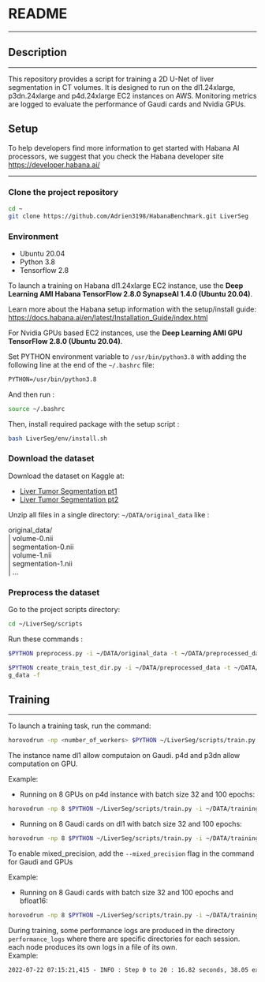 # README

---

## Description

---

This repository provides a script for training a 2D U-Net of liver segmentation in CT volumes. 
It is designed to run on the dl1.24xlarge, p3dn.24xlarge and p4d.24xlarge EC2 instances on AWS.
Monitoring metrics are logged to evaluate the performance of Gaudi cards and Nvidia GPUs.


## Setup

To help developers find more information to get started with Habana AI processors, we suggest that you check the Habana developer site https://developer.habana.ai/
___
### Clone the project repository

```bash
cd ~
git clone https://github.com/Adrien3198/HabanaBenchmark.git LiverSeg
```

### Environment

- Ubuntu 20.04
- Python 3.8
- Tensorflow 2.8

To launch a training on Habana dl1.24xlarge EC2 instance, use the **Deep Learning AMI Habana TensorFlow 2.8.0 SynapseAI 1.4.0 (Ubuntu 20.04)**.

Learn more about the Habana setup information with the setup/install guide: https://docs.habana.ai/en/latest/Installation_Guide/index.html

For Nvidia GPUs based EC2 instances, use the **Deep Learning AMI GPU TensorFlow 2.8.0 (Ubuntu 20.04)**.

Set PYTHON environment variable to `/usr/bin/python3.8` with adding the following line at the end of the `~/.bashrc` file:  
```txt
PYTHON=/usr/bin/python3.8
```
And then run :  
```bash
source ~/.bashrc
```

Then, install required package with the setup script :

```bash
bash LiverSeg/env/install.sh
```

### Download the dataset

Download the dataset on Kaggle at:

- [Liver Tumor Segmentation pt1](https://www.kaggle.com/datasets/andrewmvd/liver-tumor-segmentation)
- [Liver Tumor Segmentation pt2](https://www.kaggle.com/datasets/andrewmvd/liver-tumor-segmentation-part-2)

Unzip all files in a single directory: `~/DATA/original_data` like :  

original_data/  
  |  volume-0.nii  
  |  segmentation-0.nii  
  |  volume-1.nii  
  |  segmentation-1.nii  
  |  ...

### Preprocess the dataset

Go to the project scripts directory:

```bash
cd ~/LiverSeg/scripts
```

Run these commands :

```bash
$PYTHON preprocess.py -i ~/DATA/original_data -t ~/DATA/preprocessed_data -f
```
```bash
$PYTHON create_train_test_dir.py -i ~/DATA/preprocessed_data -t ~/DATA/trainin
g_data -f
```

## Training

---

To launch a training task, run the command:

```bash
horovodrun -np <number_of_workers> $PYTHON ~/LiverSeg/scripts/train.py -i ~/DATA/training_data -instance <instance_type {dl1n, p4d, p3dn}> -bs <batch_size> -e <number_of_epochs> -l <tensorboard_log_dir>

```

The instance name dl1 allow computaion on Gaudi. p4d and p3dn allow computation on GPU.

Example:

- Running on 8 GPUs on p4d instance with batch size 32 and 100 epochs:

```bash
horovodrun -np 8 $PYTHON ~/LiverSeg/scripts/train.py -i ~/DATA/training_data -instance p4d -bs 32 -e 100 -l tensorboard_logs
```

- Running on 8 Gaudi cards on dl1 with batch size 32 and 100 epochs:

```bash
horovodrun -np 8 $PYTHON ~/LiverSeg/scripts/train.py -i ~/DATA/training_data -instance dl1 -bs 32 -e 100 -l tensorboard_logs
```

To enable mixed_precision, add the `--mixed_precision` flag in the command for Gaudi and GPUs

Example:

- Running on 8 Gaudi cards with batch size 32 and 100 epochs and bfloat16:

```bash
horovodrun -np 8 $PYTHON ~/LiverSeg/scripts/train.py -i ~/DATA/training_data -instance dl1 -bs 32 -e 100 -l tensorboard_logs --mixed_precision
```

During training, some performance logs are produced in the directory `performance_logs` where there are specific directories for each session. each node produces its own logs in a file of its own.  
Example:

```txt
2022-07-22 07:15:21,415 - INFO : Step 0 to 20 : 16.82 seconds, 38.05 examples/sec
```
